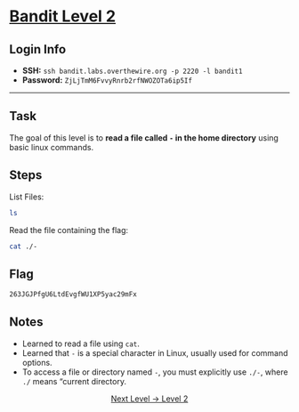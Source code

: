 # [Bandit Level 2](https://overthewire.org/wargames/bandit/bandit2.html)

## Login Info
- **SSH:** `ssh bandit.labs.overthewire.org -p 2220 -l bandit1`
- **Password:** `ZjLjTmM6FvvyRnrb2rfNWOZOTa6ip5If`

---

## Task 
The goal of this level is to **read a file called `-` in the home directory** using basic linux commands. 

## Steps
List Files:
```bash
ls
```

Read the file containing the flag:
```bash
cat ./-
```

## Flag 
```bash
263JGJPfgU6LtdEvgfWU1XP5yac29mFx
```


## Notes
- Learned to read a file using `cat`.
- Learned that `-` is a special character in Linux, usually used for command options.
- To access a file or directory named `-`, you must explicitly use `./-`, where `./` means “current directory.


<p align="center">
<a href="level-2.md">Next Level → Level 2</a>
</p>
